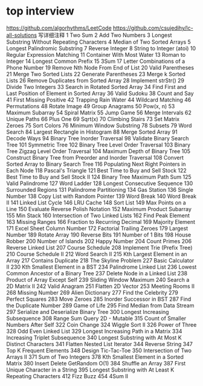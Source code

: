 # top interview
	
https://github.com/algorhythms/LeetCode
https://github.com/csujedihy/lc-all-solutions
写详细注释
1	Two Sum
2	Add Two Numbers
3	Longest Substring Without Repeating Characters
4	Median of Two Sorted Arrays
5	Longest Palindromic Substring
7	Reverse Integer
8	String to Integer (atoi)
10	Regular Expression Matching
11	Container With Most Water
13	Roman to Integer
14	Longest Common Prefix
15	3Sum
17	Letter Combinations of a Phone Number
19	Remove Nth Node From End of List
20	Valid Parentheses
21	Merge Two Sorted Lists
22	Generate Parentheses
23	Merge k Sorted Lists
26	Remove Duplicates from Sorted Array
28	Implement strStr()
29	Divide Two Integers
33	Search in Rotated Sorted Array
34	Find First and Last Position of Element in Sorted Array
36	Valid Sudoku
38	Count and Say
41	First Missing Positive
42	Trapping Rain Water
44	Wildcard Matching
46	Permutations
48	Rotate Image
49	Group Anagrams
50	Pow(x, n)
53	Maximum Subarray
54	Spiral Matrix
55	Jump Game
56	Merge Intervals
62	Unique Paths
66	Plus One
69	Sqrt(x)
70	Climbing Stairs
73	Set Matrix Zeroes
75	Sort Colors
76	Minimum Window Substring
78	Subsets
79	Word Search
84	Largest Rectangle in Histogram
88	Merge Sorted Array
91	Decode Ways
94	Binary Tree Inorder Traversal
98	Validate Binary Search Tree
101	Symmetric Tree
102	Binary Tree Level Order Traversal
103	Binary Tree Zigzag Level Order Traversal
104	Maximum Depth of Binary Tree
105	Construct Binary Tree from Preorder and Inorder Traversal
108	Convert Sorted Array to Binary Search Tree
116	Populating Next Right Pointers in Each Node
118	Pascal's Triangle
121	Best Time to Buy and Sell Stock
122	Best Time to Buy and Sell Stock II
124	Binary Tree Maximum Path Sum
125	Valid Palindrome
127	Word Ladder
128	Longest Consecutive Sequence
130	Surrounded Regions
131	Palindrome Partitioning
134	Gas Station
136	Single Number
138	Copy List with Random Pointer
139	Word Break
140	Word Break II
141	Linked List Cycle
146	LRU Cache
148	Sort List
149	Max Points on a Line
150	Evaluate Reverse Polish Notation
152	Maximum Product Subarray
155	Min Stack
160	Intersection of Two Linked Lists
162	Find Peak Element
163	Missing Ranges
166	Fraction to Recurring Decimal
169	Majority Element
171	Excel Sheet Column Number
172	Factorial Trailing Zeroes
179	Largest Number
189	Rotate Array
190	Reverse Bits
191	Number of 1 Bits
198	House Robber
200	Number of Islands
202	Happy Number
204	Count Primes
206	Reverse Linked List
207	Course Schedule
208	Implement Trie (Prefix Tree)
210	Course Schedule II
212	Word Search II
215	Kth Largest Element in an Array
217	Contains Duplicate
218	The Skyline Problem
227	Basic Calculator II
230	Kth Smallest Element in a BST
234	Palindrome Linked List
236	Lowest Common Ancestor of a Binary Tree
237	Delete Node in a Linked List
238	Product of Array Except Self
239	Sliding Window Maximum
240	Search a 2D Matrix II
242	Valid Anagram
251	Flatten 2D Vector
253	Meeting Rooms II
268	Missing Number
269	Alien Dictionary
277	Find the Celebrity
279	Perfect Squares
283	Move Zeroes
285	Inorder Successor in BST
287	Find the Duplicate Number
289	Game of Life
295	Find Median from Data Stream
297	Serialize and Deserialize Binary Tree
300	Longest Increasing Subsequence
308	Range Sum Query 2D - Mutable
315	Count of Smaller Numbers After Self
322	Coin Change
324	Wiggle Sort II
326	Power of Three
328	Odd Even Linked List
329	Longest Increasing Path in a Matrix
334	Increasing Triplet Subsequence
340	Longest Substring with At Most K Distinct Characters
341	Flatten Nested List Iterator
344	Reverse String
347	Top K Frequent Elements
348	Design Tic-Tac-Toe
350	Intersection of Two Arrays II
371	Sum of Two Integers
378	Kth Smallest Element in a Sorted Matrix
380	Insert Delete GetRandom O(1)
384	Shuffle an Array
387	First Unique Character in a String
395	Longest Substring with At Least K Repeating Characters
412	Fizz Buzz
454	4Sum II

